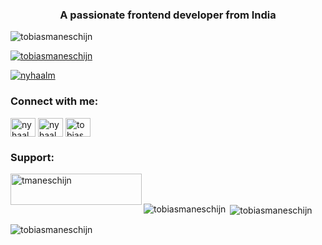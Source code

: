 <h3 align="center">A passionate frontend developer from India</h3>

<p align="left"> <img src="https://komarev.com/ghpvc/?username=tobiasmaneschijn&label=Profile%20views&color=0e75b6&style=flat" alt="tobiasmaneschijn" /> </p>

<p align="left"> <a href="https://github.com/ryo-ma/github-profile-trophy"><img src="https://github-profile-trophy.vercel.app/?username=tobiasmaneschijn" alt="tobiasmaneschijn" /></a> </p>

<p align="left"> <a href="https://twitter.com/nyhaalm" target="blank"><img src="https://img.shields.io/twitter/follow/nyhaalm?logo=twitter&style=for-the-badge" alt="nyhaalm" /></a> </p>

<h3 align="left">Connect with me:</h3>
<p align="left">
<a href="https://twitter.com/nyhaalm" target="blank"><img align="center" src="https://raw.githubusercontent.com/rahuldkjain/github-profile-readme-generator/master/src/images/icons/Social/twitter.svg" alt="nyhaalm" height="30" width="40" /></a>
<a href="https://linkedin.com/in/nyhaalm" target="blank"><img align="center" src="https://raw.githubusercontent.com/rahuldkjain/github-profile-readme-generator/master/src/images/icons/Social/linked-in-alt.svg" alt="nyhaalm" height="30" width="40" /></a>
<a href="https://instagram.com/tobiasmaneschijn" target="blank"><img align="center" src="https://raw.githubusercontent.com/rahuldkjain/github-profile-readme-generator/master/src/images/icons/Social/instagram.svg" alt="tobiasmaneschijn" height="30" width="40" /></a>
</p>

<h3 align="left">Support:</h3>
<p><a href="https://www.buymeacoffee.com/tmaneschijn"> <img align="left" src="https://cdn.buymeacoffee.com/buttons/v2/default-yellow.png" height="50" width="210" alt="tmaneschijn" /></a></p><br><br>

<p><img align="left" src="https://github-readme-stats.vercel.app/api/top-langs?username=tobiasmaneschijn&show_icons=true&locale=en&layout=compact" alt="tobiasmaneschijn" /></p>

<p>&nbsp;<img align="center" src="https://github-readme-stats.vercel.app/api?username=tobiasmaneschijn&show_icons=true&locale=en" alt="tobiasmaneschijn" /></p>

<p><img align="center" src="https://github-readme-streak-stats.herokuapp.com/?user=tobiasmaneschijn&" alt="tobiasmaneschijn" /></p>

